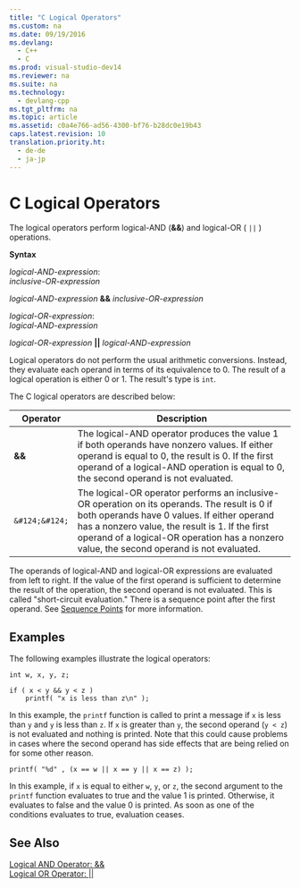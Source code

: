 ```yaml
---
title: "C Logical Operators"
ms.custom: na
ms.date: 09/19/2016
ms.devlang: 
  - C++
  - C
ms.prod: visual-studio-dev14
ms.reviewer: na
ms.suite: na
ms.technology: 
  - devlang-cpp
ms.tgt_pltfrm: na
ms.topic: article
ms.assetid: c0a4e766-ad56-4300-bf76-b28dc0e19b43
caps.latest.revision: 10
translation.priority.ht: 
  - de-de
  - ja-jp
---
```

# C Logical Operators
The logical operators perform logical-AND (**&&**) and logical-OR ( `||` ) operations.  
  
 **Syntax**  
  
 *logical-AND-expression*:  
 *inclusive-OR-expression*  
  
 *logical-AND-expression*  **&&**  *inclusive-OR-expression*  
  
 *logical-OR-expression*:  
 *logical-AND-expression*  
  
 *logical-OR-expression*  **&#124;&#124;**  *logical-AND-expression*  
  
 Logical operators do not perform the usual arithmetic conversions. Instead, they evaluate each operand in terms of its equivalence to 0. The result of a logical operation is either 0 or 1. The result's type is `int`.  
  
 The C logical operators are described below:  
  
|Operator|Description|  
|--------------|-----------------|  
|**&&**|The logical-AND operator produces the value 1 if both operands have nonzero values. If either operand is equal to 0, the result is 0. If the first operand of a logical-AND operation is equal to 0, the second operand is not evaluated.|  
|`&#124;&#124;`|The logical-OR operator performs an inclusive-OR operation on its operands. The result is 0 if both operands have 0 values. If either operand has a nonzero value, the result is 1. If the first operand of a logical-OR operation has a nonzero value, the second operand is not evaluated.|  
  
 The operands of logical-AND and logical-OR expressions are evaluated from left to right. If the value of the first operand is sufficient to determine the result of the operation, the second operand is not evaluated. This is called "short-circuit evaluation." There is a sequence point after the first operand. See [Sequence Points](../vs140/C-Sequence-Points.md) for more information.  
  
## Examples  
 The following examples illustrate the logical operators:  
  
```  
int w, x, y, z;  
  
if ( x < y && y < z )  
    printf( "x is less than z\n" );  
```  
  
 In this example, the `printf` function is called to print a message if `x` is less than `y` and `y` is less than `z`. If `x` is greater than `y`, the second operand (`y < z`) is not evaluated and nothing is printed. Note that this could cause problems in cases where the second operand has side effects that are being relied on for some other reason.  
  
```  
printf( "%d" , (x == w || x == y || x == z) );  
```  
  
 In this example, if `x` is equal to either `w`, `y`, or `z`, the second argument to the `printf` function evaluates to true and the value 1 is printed. Otherwise, it evaluates to false and the value 0 is printed. As soon as one of the conditions evaluates to true, evaluation ceases.  
  
## See Also  
 [Logical AND Operator: &&](../vs140/Logical-AND-Operator----.md)   
 [Logical OR Operator: &#124;&#124;](../vs140/Logical-OR-Operator----.md)